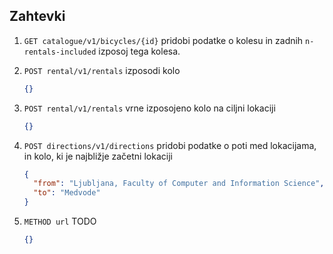 ## Zahtevki

1. `GET catalogue/v1/bicycles/{id}`
   pridobi podatke o kolesu in zadnih `n-rentals-included` izposoj tega kolesa.

2. `POST rental/v1/rentals`
   izposodi kolo

   ```json
   {}
   ```

3. `POST rental/v1/rentals`
   vrne izposojeno kolo na ciljni lokaciji

   ```json
   {}
   ```

4. `POST directions/v1/directions`
   pridobi podatke o poti med lokacijama, in kolo, ki je najbližje začetni lokaciji

   ```json
   {
     "from": "Ljubljana, Faculty of Computer and Information Science",
     "to": "Medvode"
   }
   ```

5. `METHOD url`
   TODO

   ```json
   {}
   ```
